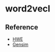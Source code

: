 # word2vecl


## Reference

- [HWE](https://github.com/fann1993814/hwe)
- [Gensim](https://github.com/RaRe-Technologies/gensim)
